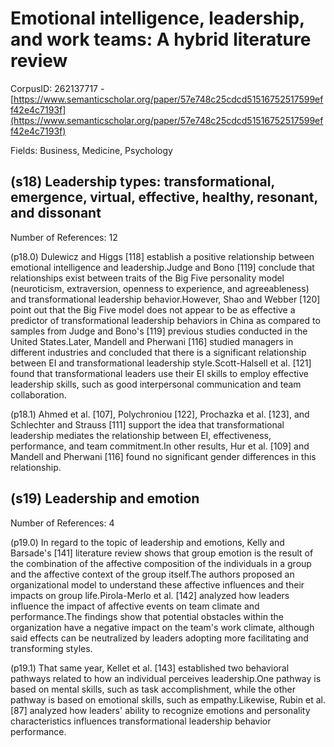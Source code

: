 # Emotional intelligence, leadership, and work teams: A hybrid literature review

CorpusID: 262137717 - [https://www.semanticscholar.org/paper/57e748c25cdcd51516752517599eff42e4c7193f](https://www.semanticscholar.org/paper/57e748c25cdcd51516752517599eff42e4c7193f)

Fields: Business, Medicine, Psychology

## (s18) Leadership types: transformational, emergence, virtual, effective, healthy, resonant, and dissonant
Number of References: 12

(p18.0) Dulewicz and Higgs [118] establish a positive relationship between emotional intelligence and leadership.Judge and Bono [119] conclude that relationships exist between traits of the Big Five personality model (neuroticism, extraversion, openness to experience, and agreeableness) and transformational leadership behavior.However, Shao and Webber [120] point out that the Big Five model does not appear to be as effective a predictor of transformational leadership behaviors in China as compared to samples from Judge and Bono's [119] previous studies conducted in the United States.Later, Mandell and Pherwani [116] studied managers in different industries and concluded that there is a significant relationship between EI and transformational leadership style.Scott-Halsell et al. [121] found that transformational leaders use their EI skills to employ effective leadership skills, such as good interpersonal communication and team collaboration.

(p18.1) Ahmed et al. [107], Polychroniou [122], Prochazka et al. [123], and Schlechter and Strauss [111] support the idea that transformational leadership mediates the relationship between EI, effectiveness, performance, and team commitment.In other results, Hur et al. [109] and Mandell and Pherwani [116] found no significant gender differences in this relationship.
## (s19) Leadership and emotion
Number of References: 4

(p19.0) In regard to the topic of leadership and emotions, Kelly and Barsade's [141] literature review shows that group emotion is the result of the combination of the affective composition of the individuals in a group and the affective context of the group itself.The authors proposed an organizational model to understand these affective influences and their impacts on group life.Pirola-Merlo et al. [142] analyzed how leaders influence the impact of affective events on team climate and performance.The findings show that potential obstacles within the organization have a negative impact on the team's work climate, although said effects can be neutralized by leaders adopting more facilitating and transforming styles.

(p19.1) That same year, Kellet et al. [143] established two behavioral pathways related to how an individual perceives leadership.One pathway is based on mental skills, such as task accomplishment, while the other pathway is based on emotional skills, such as empathy.Likewise, Rubin et al. [87] analyzed how leaders' ability to recognize emotions and personality characteristics influences transformational leadership behavior performance.
